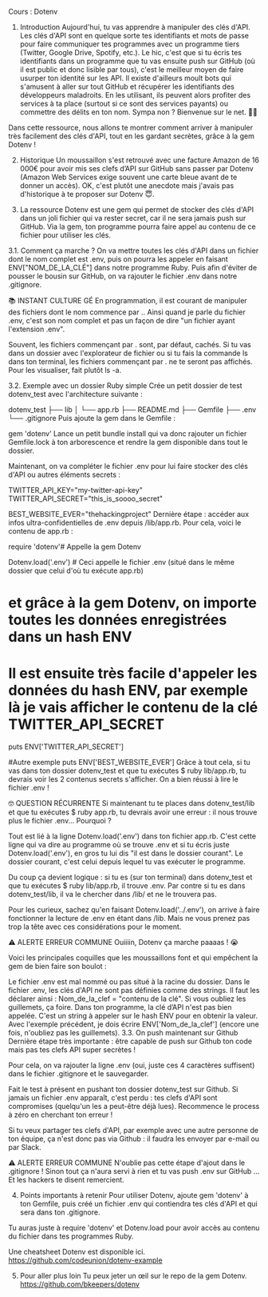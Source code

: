 Cours : Dotenv
  
1. Introduction
Aujourd'hui, tu vas apprendre à manipuler des clés d'API. Les clés d'API sont en quelque sorte tes identifiants et mots de passe pour faire communiquer tes programmes avec un programme tiers (Twitter, Google Drive, Spotify, etc.). Le hic, c'est que si tu écris tes identifiants dans un programme que tu vas ensuite push sur GitHub (où il est public et donc lisible par tous), c'est le meilleur moyen de faire usurper ton identité sur les API.
Il existe d'ailleurs moult bots qui s'amusent à aller sur tout GitHub et récupérer les identifiants des développeurs maladroits. En les utilisant, ils peuvent alors profiter des services à ta place (surtout si ce sont des services payants) ou commettre des délits en ton nom. Sympa non ? Bienvenue sur le net. 🏴‍☠️

Dans cette ressource, nous allons te montrer comment arriver à manipuler très facilement des clés d'API, tout en les gardant secrètes, grâce à la gem Dotenv !

2. Historique
Un moussaillon s'est retrouvé avec une facture Amazon de 16 000€ pour avoir mis ses clefs d’API sur GitHub sans passer par Dotenv (Amazon Web Services exige souvent une carte bleue avant de te donner un accès). OK, c'est plutôt une anecdote mais j'avais pas d'historique à te proposer sur Dotenv 😇.

3. La ressource
Dotenv est une gem qui permet de stocker des clés d'API dans un joli fichier qui va rester secret, car il ne sera jamais push sur GitHub. Via la gem, ton programme pourra faire appel au contenu de ce fichier pour utiliser les clés.

3.1. Comment ça marche ?
On va mettre toutes les clés d'API dans un fichier dont le nom complet est .env, puis on pourra les appeler en faisant ENV["NOM_DE_LA_CLÉ"] dans notre programme Ruby. Puis afin d'éviter de pousser le bousin sur GitHub, on va rajouter le fichier .env dans notre .gitignore.

📚 INSTANT CULTURE GÉ
En programmation, il est courant de manipuler des fichiers dont le nom commence par .. Ainsi quand je parle du fichier .env, c'est son nom complet et pas un façon de dire "un fichier ayant l'extension .env".

Souvent, les fichiers commençant par . sont, par défaut, cachés. Si tu vas dans un dossier avec l'explorateur de fichier ou si tu fais la commande ls dans ton terminal, les fichiers commençant par . ne te seront pas affichés. Pour les visualiser, fait plutôt ls -a.

3.2. Exemple avec un dossier Ruby simple
Crée un petit dossier de test dotenv_test avec l'architecture suivante :

dotenv_test
├── lib
│   └── app.rb
├── README.md
├── Gemfile
├── .env
└── .gitignore
Puis ajoute la gem dans le Gemfile :

gem 'dotenv'
Lance un petit bundle install qui va donc rajouter un fichier Gemfile.lock à ton arborescence et rendre la gem disponible dans tout le dossier.

Maintenant, on va compléter le fichier .env pour lui faire stocker des clés d'API ou autres éléments secrets :

TWITTER_API_KEY="my-twitter-api-key"
TWITTER_API_SECRET="this_is_soooo_secret"

BEST_WEBSITE_EVER="thehackingproject"
Dernière étape : accéder aux infos ultra-confidentielles de .env depuis /lib/app.rb. Pour cela, voici le contenu de app.rb :

require 'dotenv'# Appelle la gem Dotenv

Dotenv.load('.env') # Ceci appelle le fichier .env (situé dans le même dossier que celui d'où tu exécute app.rb)
# et grâce à la gem Dotenv, on importe toutes les données enregistrées dans un hash ENV

# Il est ensuite très facile d'appeler les données du hash ENV, par exemple là je vais afficher le contenu de la clé TWITTER_API_SECRET
puts ENV['TWITTER_API_SECRET']

#Autre exemple 
puts ENV['BEST_WEBSITE_EVER']
Grâce à tout cela, si tu vas dans ton dossier dotenv_test et que tu exécutes $ ruby lib/app.rb, tu devrais voir les 2 contenus secrets s'afficher. On a bien réussi à lire le fichier .env !

🤓 QUESTION RÉCURRENTE
Si maintenant tu te places dans dotenv_test/lib et que tu exécutes $ ruby app.rb, tu devrais avoir une erreur : il nous trouve plus le fichier .env... Pourquoi ?

Tout est lié à la ligne Dotenv.load('.env') dans ton fichier app.rb. C'est cette ligne qui va dire au programme où se trouve .env et si tu écris juste Dotenv.load('.env'), en gros tu lui dis "il est dans le dossier courant". Le dossier courant, c'est celui depuis lequel tu vas exécuter le programme.

Du coup ça devient logique : si tu es (sur ton terminal) dans dotenv_test et que tu exécutes $ ruby lib/app.rb, il trouve .env. Par contre si tu es dans dotenv_test/lib, il va le chercher dans /lib/ et ne le trouvera pas.

Pour les curieux, sachez qu'en faisant Dotenv.load('../.env'), on arrive à faire fonctionner la lecture de .env en étant dans /lib. Mais ne vous prenez pas trop la tête avec ces considérations pour le moment.

⚠️ ALERTE ERREUR COMMUNE
Ouiiiin, Dotenv ça marche paaaas ! 😭

Voici les principales coquilles que les moussaillons font et qui empêchent la gem de bien faire son boulot :

Le fichier .env est mal nommé ou pas situé à la racine du dossier.
Dans le fichier .env, les clés d'API ne sont pas définies comme des strings. Il faut les déclarer ainsi : Nom_de_la_clef = "contenu de la clé". Si vous oubliez les guillemets, ça foire.
Dans ton programme, la clé d’API n'est pas bien appelée. C'est un string à appeler sur le hash ENV pour en obtenir la valeur. Avec l'exemple précédent, je dois écrire ENV['Nom_de_la_clef'] (encore une fois, n'oubliez pas les guillemets).
3.3. On push maintenant sur Github
Dernière étape très importante : être capable de push sur Github ton code mais pas tes clefs API super secrètes !

Pour cela, on va rajouter la ligne .env (oui, juste ces 4 caractères suffisent) dans le fichier .gitignore et le sauvegarder.

Fait le test à présent en pushant ton dossier dotenv_test sur Github. Si jamais un fichier .env apparaît, c'est perdu : tes clefs d'API sont compromises (quelqu'un les a peut-être déjà lues). Recommence le process à zéro en cherchant ton erreur !

Si tu veux partager tes clefs d'API, par exemple avec une autre personne de ton équipe, ça n'est donc pas via Github : il faudra les envoyer par e-mail ou par Slack.

⚠️ ALERTE ERREUR COMMUNE
N'oublie pas cette étape d'ajout dans le .gitignore ! Sinon tout ça n'aura servi à rien et tu vas push .env sur GitHub … Et les hackers te disent remercient.

4. Points importants à retenir
Pour utiliser Dotenv, ajoute gem 'dotenv' à ton Gemfile, puis créé un fichier .env qui contiendra tes clés d'API et qui sera dans ton .gitignore.

Tu auras juste à require 'dotenv' et Dotenv.load pour avoir accès au contenu du fichier dans tes programmes Ruby.

Une cheatsheet Dotenv est disponible ici. https://github.com/codeunion/dotenv-example

5. Pour aller plus loin
Tu peux jeter un œil sur le repo de la gem Dotenv. https://github.com/bkeepers/dotenv